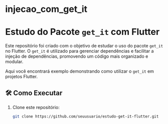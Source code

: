 # injecao_com_get_it

# Estudo do Pacote `get_it` com Flutter

Este repositório foi criado com o objetivo de estudar o uso do pacote `get_it` no Flutter. O `get_it` é utilizado para gerenciar dependências e facilitar a injeção de dependências, promovendo um código mais organizado e modular.

Aqui você encontrará exemplo demonstrando como utilizar o `get_it` em projetos Flutter.

## 🛠️ Como Executar

1. Clone este repositório:
   ```bash
   git clone https://github.com/seuusuario/estudo-get-it-flutter.git
